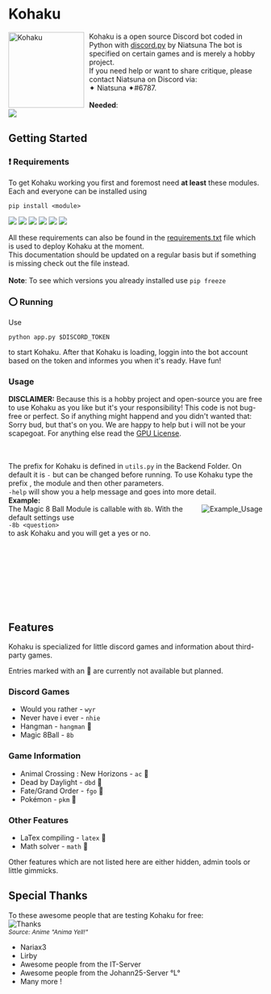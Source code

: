 # Kohaku
<img width="150" height="150" align="left" style="float: left; margin: 0 10px 0 0;" alt="Kohaku" src="https://assets.gitlab-static.net/uploads/-/system/project/avatar/20396064/cdn_discordapp_com-e72850ba63a9815a37c06f6401f5fb1a.png?width=64">

Kohaku is a open source Discord bot coded in Python with [discord.py](https://discordpy.readthedocs.io/en/latest/) by Niatsuna
The bot is specified on certain games and is merely a hobby project.<br>
If you need help or want to share critique, please contact Niatsuna on Discord via: <br>✦ Niatsuna ✦#6787.
<br>
<br>
**Needed**:<br>
![](https://img.shields.io/badge/python-v3.7-brightgreen)
## Getting Started
### :exclamation: Requirements
To get Kohaku working you first and foremost need **at least** these modules.
Each and everyone can be installed using
```
pip install <module>
```
![](https://img.shields.io/badge/beautifulsoup4-v4.9.0-blue)
![](https://img.shields.io/badge/discord.py-v1.3.4-%237289DA)
![](https://img.shields.io/badge/Pillow-v7.1.2-blue)
![](https://img.shields.io/badge/requests-v2.23.0-blue)
![](https://img.shields.io/badge/lxml-v4.5.1-blue)
![](https://img.shields.io/badge/Unidecode-v1.1.1-blue)
<br>

All these requirements can also be found in the [requirements.txt](requirements.txt) file which is used to deploy Kohaku at the moment.<br>
This documentation should be updated on a regular basis but if something is missing check out the file instead.<br>
<br>**Note**: To see which versions you already installed use `pip freeze`

### :o: Running
Use
```
python app.py $DISCORD_TOKEN
```
to start Kohaku. After that Kohaku is loading, loggin into the bot account based on the token and informes you when it's ready. Have fun!

### Usage
**DISCLAIMER:** Because this is a hobby project and open-source you are free to use Kohaku as you like but it's your responsibility! This code is not bug-free or perfect. So if anything might happend and you didn't wanted that: Sorry bud, but that's on you. We are happy to help but i will not be your scapegoat. For anything else read the [GPU License](LICENSE.md).

<br><br>
The prefix for Kohaku is defined in `utils.py` in the Backend Folder. On default it is `-` but can be changed before running.
To use Kohaku type the prefix , the module and then other parameters.<br>
`-help` will show you a help message and goes into more detail. <br>
**Example:**<br>
<img align="right" alt="Example_Usage" src="https://i.gyazo.com/5f7683368f276f083f2e759fa7fe680e.png"> The Magic 8 Ball Module is callable with `8b`. With the default settings use<br>
`
-8b <question>
`<br>
to ask Kohaku and you will get a yes or no.
<br><br><br>
<br><br><br>
<br><br><br>

## Features
Kohaku is specialized for little discord games and information about third-party games.

Entries marked with an  :no_entry_sign: are currently not available but planned.

### Discord Games
* Would you rather - `wyr`
* Never have i ever - `nhie`
* Hangman - `hangman` :no_entry_sign:
* Magic 8Ball - `8b`

### Game Information
* Animal Crossing : New Horizons - `ac` :no_entry_sign:
* Dead by Daylight - `dbd`  :no_entry_sign:
* Fate/Grand Order - `fgo` :no_entry_sign:
* Pokémon - `pkm`  :no_entry_sign:

### Other Features
* LaTex compiling - `latex`  :no_entry_sign:
* Math solver - `math` :no_entry_sign:

Other features which are not listed here are either hidden, admin tools or little gimmicks.

## Special Thanks
To these awesome people that are testing Kohaku for free:<br>
<img align="middle" alt="Thanks" src="https://thumbs.gfycat.com/BrownDependableDowitcher-size_restricted.gif">
<br>
<i align="center" style="font-size: .85em">Source: Anime "Anima Yell!"</i>

* Nariax3
* Lirby
* Awesome people from the IT-Server
* Awesome people from the Johann25-Server °L°
* Many more !